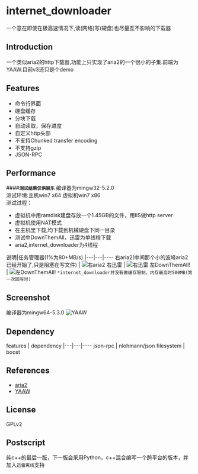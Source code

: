 internet_downloader
===========================
一个意在即使在极高速情况下,读(网络)写(硬盘)也尽量互不影响的下载器

Introduction
------------
一个类似aria2的http下载器,功能上只实现了aria2的一个很小的子集.前端为YAAW.目前v3还只是个demo  

Features
------------
* 命令行界面
* 硬盘缓存
* 分块下载
* 自动读取，保存进度
* 自定义http头部
* 不支持Chunked transfer encoding
* 不支持gzip
* JSON-RPC

Performance
------------
####**`测试结果仅供娱乐`** 
编译器为mingw32-5.2.0  
测试环境:主机win7 x64 虚拟机win7 x86    
测试过程：
* 虚拟机中用ramdisk建盘存放一个1.45GB的文件，用IIS做http server
* 虚拟机使用NAT模式
* 在主机里下载,均下载到机械硬盘下同一目录
* 测试中DownThemAll，迅雷为单线程下载
* aria2,internet_downloader为4线程
  
说明|任务管理器(1%为80+MB/s)
|---|---|----
右aria2(中间那个小的波峰aria2已经开始了,只是阻塞在写文件)  | ![](https://raw.githubusercontent.com/do-you/internet_downloader/master/picture/3.png "右aria2")
右迅雷  | ![](https://raw.githubusercontent.com/do-you/internet_downloader/master/picture/2.png "右迅雷")
左DownThemAll!  | ![](https://raw.githubusercontent.com/do-you/internet_downloader/master/picture/1.png "左DownThemAll!")
`*internet_downloader并没有做缓存限制，内存最高时500MB(第一次回写时)`
  
Screenshot
------------
编译器为mingw64-5.3.0
![](https://raw.githubusercontent.com/do-you/internet_downloader/master/picture/4.png "YAAW")

Dependency
------------
features | dependency
|---|---|----
json-rpc | nlohmann/json
filesystem | boost

References
------------
* [aria2](https://github.com/tatsuhiro-t/aria2)
* [YAAW](https://github.com/binux/yaaw)

License
------------
GPLv2

Postscript
------------
纯c++的最后一版，下一版会采用Python，c++混合编写一个跨平台的版本，并加入`迅雷离线`支持
